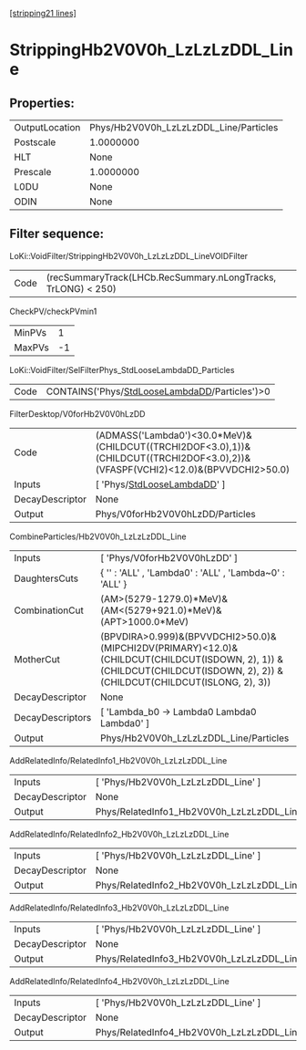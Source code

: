 [[stripping21 lines]](./stripping21-index)

# StrippingHb2V0V0h_LzLzLzDDL_Line

## Properties:

|                |                                        |
|----------------|----------------------------------------|
| OutputLocation | Phys/Hb2V0V0h_LzLzLzDDL_Line/Particles |
| Postscale      | 1.0000000                              |
| HLT            | None                                   |
| Prescale       | 1.0000000                              |
| L0DU           | None                                   |
| ODIN           | None                                   |

## Filter sequence:

LoKi::VoidFilter/StrippingHb2V0V0h_LzLzLzDDL_LineVOIDFilter

|      |                                                               |
|------|---------------------------------------------------------------|
| Code | (recSummaryTrack(LHCb.RecSummary.nLongTracks, TrLONG) \< 250) |

CheckPV/checkPVmin1

|        |     |
|--------|-----|
| MinPVs | 1   |
| MaxPVs | -1  |

LoKi::VoidFilter/SelFilterPhys_StdLooseLambdaDD_Particles

|      |                                                                                                  |
|------|--------------------------------------------------------------------------------------------------|
| Code | CONTAINS('Phys/[StdLooseLambdaDD](./stripping21-commonparticles-stdlooselambdadd)/Particles')\>0 |

FilterDesktop/V0forHb2V0V0hLzDD

|                 |                                                                                                                                      |
|-----------------|--------------------------------------------------------------------------------------------------------------------------------------|
| Code            | (ADMASS('Lambda0')\<30.0\*MeV)&(CHILDCUT((TRCHI2DOF\<3.0),1))&(CHILDCUT((TRCHI2DOF\<3.0),2))&(VFASPF(VCHI2)\<12.0)&(BPVVDCHI2\>50.0) |
| Inputs          | [ 'Phys/[StdLooseLambdaDD](./stripping21-commonparticles-stdlooselambdadd)' ]                                                      |
| DecayDescriptor | None                                                                                                                                 |
| Output          | Phys/V0forHb2V0V0hLzDD/Particles                                                                                                     |

CombineParticles/Hb2V0V0h_LzLzLzDDL_Line

|                  |                                                                                                                                                                             |
|------------------|-----------------------------------------------------------------------------------------------------------------------------------------------------------------------------|
| Inputs           | [ 'Phys/V0forHb2V0V0hLzDD' ]                                                                                                                                              |
| DaughtersCuts    | { '' : 'ALL' , 'Lambda0' : 'ALL' , 'Lambda~0' : 'ALL' }                                                                                                                     |
| CombinationCut   | (AM\>(5279-1279.0)\*MeV)&(AM\<(5279+921.0)\*MeV)&(APT\>1000.0\*MeV)                                                                                                         |
| MotherCut        | (BPVDIRA\>0.999)&(BPVVDCHI2\>50.0)&(MIPCHI2DV(PRIMARY)\<12.0)& (CHILDCUT(CHILDCUT(ISDOWN, 2), 1)) & (CHILDCUT(CHILDCUT(ISDOWN, 2), 2)) & (CHILDCUT(CHILDCUT(ISLONG, 2), 3)) |
| DecayDescriptor  | None                                                                                                                                                                        |
| DecayDescriptors | [ 'Lambda_b0 -\> Lambda0 Lambda0 Lambda0' ]                                                                                                                               |
| Output           | Phys/Hb2V0V0h_LzLzLzDDL_Line/Particles                                                                                                                                      |

AddRelatedInfo/RelatedInfo1_Hb2V0V0h_LzLzLzDDL_Line

|                 |                                                     |
|-----------------|-----------------------------------------------------|
| Inputs          | [ 'Phys/Hb2V0V0h_LzLzLzDDL_Line' ]                |
| DecayDescriptor | None                                                |
| Output          | Phys/RelatedInfo1_Hb2V0V0h_LzLzLzDDL_Line/Particles |

AddRelatedInfo/RelatedInfo2_Hb2V0V0h_LzLzLzDDL_Line

|                 |                                                     |
|-----------------|-----------------------------------------------------|
| Inputs          | [ 'Phys/Hb2V0V0h_LzLzLzDDL_Line' ]                |
| DecayDescriptor | None                                                |
| Output          | Phys/RelatedInfo2_Hb2V0V0h_LzLzLzDDL_Line/Particles |

AddRelatedInfo/RelatedInfo3_Hb2V0V0h_LzLzLzDDL_Line

|                 |                                                     |
|-----------------|-----------------------------------------------------|
| Inputs          | [ 'Phys/Hb2V0V0h_LzLzLzDDL_Line' ]                |
| DecayDescriptor | None                                                |
| Output          | Phys/RelatedInfo3_Hb2V0V0h_LzLzLzDDL_Line/Particles |

AddRelatedInfo/RelatedInfo4_Hb2V0V0h_LzLzLzDDL_Line

|                 |                                                     |
|-----------------|-----------------------------------------------------|
| Inputs          | [ 'Phys/Hb2V0V0h_LzLzLzDDL_Line' ]                |
| DecayDescriptor | None                                                |
| Output          | Phys/RelatedInfo4_Hb2V0V0h_LzLzLzDDL_Line/Particles |
